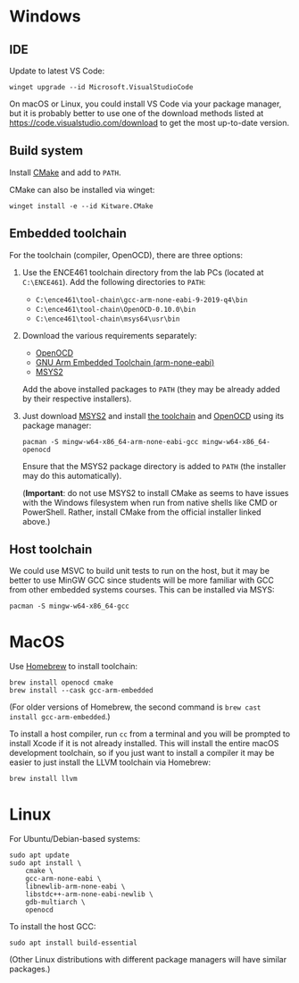 # Windows

## IDE

Update to latest VS Code:

```
winget upgrade --id Microsoft.VisualStudioCode
```

On macOS or Linux, you could install VS Code via your package manager, but it is
probably better to use one of the download methods listed at
https://code.visualstudio.com/download to get the most up-to-date version.

## Build system

Install [CMake](https://cmake.org/download/) and add to `PATH`.

CMake can also be installed via winget:

```
winget install -e --id Kitware.CMake
```

## Embedded toolchain

For the toolchain (compiler, OpenOCD), there are three options:

1. Use the ENCE461 toolchain directory from the lab PCs (located at
   `C:\ENCE461`). Add the following directories to `PATH`:

   * `C:\ence461\tool-chain\gcc-arm-none-eabi-9-2019-q4\bin`
   * `C:\ence461\tool-chain\OpenOCD-0.10.0\bin`
   * `C:\ence461\tool-chain\msys64\usr\bin`

2. Download the various requirements separately:

   * [OpenOCD](https://gnutoolchains.com/arm-eabi/openocd/)
   * [GNU Arm Embedded Toolchain (arm-none-eabi)](https://developer.arm.com/downloads/-/gnu-rm)
   * [MSYS2](https://www.msys2.org/)

   Add the above installed packages to `PATH` (they may be already added by
   their respective installers).

3. Just download [MSYS2](https://www.msys2.org/) and install [the
   toolchain](https://packages.msys2.org/package/mingw-w64-x86_64-arm-none-eabi-gcc)
   and [OpenOCD](https://packages.msys2.org/package/mingw-w64-x86_64-openocd)
   using its package manager:

   ```
   pacman -S mingw-w64-x86_64-arm-none-eabi-gcc mingw-w64-x86_64-openocd
   ```

   Ensure that the MSYS2 package directory is added to `PATH` (the installer may
   do this automatically).

   (**Important**: do not use MSYS2 to install CMake as seems to have issues
   with the Windows filesystem when run from native shells like CMD or
   PowerShell. Rather, install CMake from the official installer linked above.)

## Host toolchain

We could use MSVC to build unit tests to run on the host, but it may be better
to use MinGW GCC since students will be more familiar with GCC from other
embedded systems courses. This can be installed via MSYS:

```
pacman -S mingw-w64-x86_64-gcc
```

# MacOS

Use [Homebrew](https://formulae.brew.sh/) to install toolchain:

```
brew install openocd cmake
brew install --cask gcc-arm-embedded
```

(For older versions of Homebrew, the second command is `brew cast install
gcc-arm-embedded`.)

To install a host compiler, run `cc` from a terminal and you will be prompted to
install Xcode if it is not already installed. This will install the entire macOS
development toolchain, so if you just want to install a compiler it may be
easier to just install the LLVM toolchain via Homebrew:

```
brew install llvm
```

# Linux

For Ubuntu/Debian-based systems:

```
sudo apt update
sudo apt install \
    cmake \
    gcc-arm-none-eabi \
    libnewlib-arm-none-eabi \
    libstdc++-arm-none-eabi-newlib \
    gdb-multiarch \
    openocd
```

To install the host GCC:

```
sudo apt install build-essential
```

(Other Linux distributions with different package managers will have similar
packages.)
